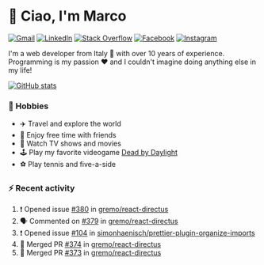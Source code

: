 # 👋 Ciao, I'm Marco

[![Gmail](https://img.shields.io/badge/Gmail-%23BB001B?style=flat-square&logo=gmail&logoColor=white)](mailto:gremo1982@gmail.com)
[![LinkedIn](https://img.shields.io/badge/LinkedIn-%230e76a8?style=flat-square&logo=linkedin)](https://www.linkedin.com/in/marco-polichetti)
[![Stack Overflow](https://img.shields.io/stackexchange/stackoverflow/r/220180?style=flat&logo=stackoverflow&label=Stack%20Overflow&color=%23F47F24)](https://stackoverflow.com/users/220180)
[![Facebook](https://img.shields.io/badge/-Facebook-%234267B2?style=flat-square&logo=facebook&logoColor=white)](https://www.facebook.com/marco.poliketti)
[![Instagram](https://img.shields.io/badge/-Instagram-%23C13584?style=flat-square&logo=instagram&logoColor=white)](https://www.instagram.com/marco.gremo)

I'm a web developer from Italy 🍕 with over 10 years of experience. Programming is my passion ❤️ and I couldn't imagine doing anything else in my life!

[![GitHub stats](https://github-readme-stats.vercel.app/api?username=gremo&show_icons=true&rank_icon=github&theme=transparent)](https://github.com/anuraghazra/github-readme-stats)

### 📅 Hobbies

- ✈️ Travel and explore the world
- 🍻 Enjoy free time with friends
- 🎥 Watch TV shows and movies
- 🕹️ Play my favorite videogame [Dead by Daylight](https://deadbydaylight.com)
- ⚽ Play tennis and five-a-side

### ⚡ Recent activity

<!--START_SECTION:activity-->
1. ❗ Opened issue [#380](https://github.com/gremo/react-directus/issues/380) in [gremo/react-directus](https://github.com/gremo/react-directus)
2. 🗣 Commented on [#379](https://github.com/gremo/react-directus/pull/379#issuecomment-1665380718) in [gremo/react-directus](https://github.com/gremo/react-directus)
3. ❗ Opened issue [#104](https://github.com/simonhaenisch/prettier-plugin-organize-imports/issues/104) in [simonhaenisch/prettier-plugin-organize-imports](https://github.com/simonhaenisch/prettier-plugin-organize-imports)
4. 🎉 Merged PR [#374](https://github.com/gremo/react-directus/pull/374) in [gremo/react-directus](https://github.com/gremo/react-directus)
5. 🎉 Merged PR [#373](https://github.com/gremo/react-directus/pull/373) in [gremo/react-directus](https://github.com/gremo/react-directus)
<!--END_SECTION:activity-->

